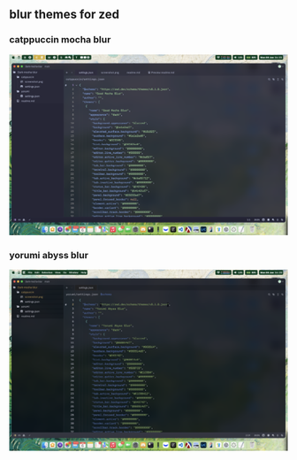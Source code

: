 ## blur themes for zed

### catppuccin mocha blur
![mocha](./catppuccin_mocha/screenshot.png)

### yorumi abyss blur
![abyss](./yorumi_abyss/screenshot.png)
